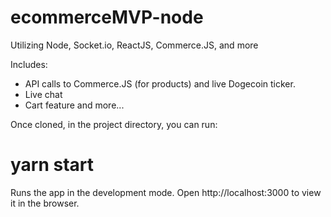 # ecommerceMVP-node
Utilizing Node, Socket.io, ReactJS, Commerce.JS, and more

Includes:
- API calls to Commerce.JS (for products) and live Dogecoin ticker.
- Live chat
- Cart feature and more...

Once cloned, in the project directory, you can run:

# yarn start
Runs the app in the development mode.
Open http://localhost:3000 to view it in the browser.



